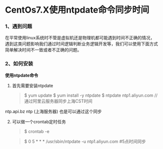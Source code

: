 # CentOs7.X使用ntpdate命令同步时间

### 1、遇到问题
在平常使用linux系统时不管是虚拟机还是物理机都可能遇到时间不正确的情况，遇到这类问题影响我们通过时间逻辑判断业务逻辑开发等，我们可以使用下面方式简单解决时间不一致或者不正确的问题。

### 2、如何安装
**使用ntpdate命令**

 1. 首先需要安装ntpdate
     >   $ yum update
     >   $ yum install -y ntpdate
     >   $ ntpdate ntp1.aliyun.com //通过阿里云服务器同步上海CST时间

ntp.api.bz ntp (上海服务器)  也是可以通过这个同步

 2. 可以做一个crontab定时任务
     >  $ crontab -e
     
     >  $ 0 5 * * *  /usr/sbin/ntpdate  -u ntp1.aliyun.com    #5点时间同步